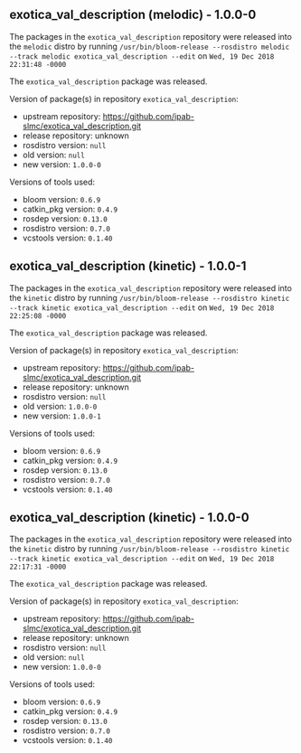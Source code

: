 ## exotica_val_description (melodic) - 1.0.0-0

The packages in the `exotica_val_description` repository were released into the `melodic` distro by running `/usr/bin/bloom-release --rosdistro melodic --track melodic exotica_val_description --edit` on `Wed, 19 Dec 2018 22:31:48 -0000`

The `exotica_val_description` package was released.

Version of package(s) in repository `exotica_val_description`:

- upstream repository: https://github.com/ipab-slmc/exotica_val_description.git
- release repository: unknown
- rosdistro version: `null`
- old version: `null`
- new version: `1.0.0-0`

Versions of tools used:

- bloom version: `0.6.9`
- catkin_pkg version: `0.4.9`
- rosdep version: `0.13.0`
- rosdistro version: `0.7.0`
- vcstools version: `0.1.40`


## exotica_val_description (kinetic) - 1.0.0-1

The packages in the `exotica_val_description` repository were released into the `kinetic` distro by running `/usr/bin/bloom-release --rosdistro kinetic --track kinetic exotica_val_description --edit` on `Wed, 19 Dec 2018 22:25:08 -0000`

The `exotica_val_description` package was released.

Version of package(s) in repository `exotica_val_description`:

- upstream repository: https://github.com/ipab-slmc/exotica_val_description.git
- release repository: unknown
- rosdistro version: `null`
- old version: `1.0.0-0`
- new version: `1.0.0-1`

Versions of tools used:

- bloom version: `0.6.9`
- catkin_pkg version: `0.4.9`
- rosdep version: `0.13.0`
- rosdistro version: `0.7.0`
- vcstools version: `0.1.40`


## exotica_val_description (kinetic) - 1.0.0-0

The packages in the `exotica_val_description` repository were released into the `kinetic` distro by running `/usr/bin/bloom-release --rosdistro kinetic --track kinetic exotica_val_description --edit` on `Wed, 19 Dec 2018 22:17:31 -0000`

The `exotica_val_description` package was released.

Version of package(s) in repository `exotica_val_description`:

- upstream repository: https://github.com/ipab-slmc/exotica_val_description.git
- release repository: unknown
- rosdistro version: `null`
- old version: `null`
- new version: `1.0.0-0`

Versions of tools used:

- bloom version: `0.6.9`
- catkin_pkg version: `0.4.9`
- rosdep version: `0.13.0`
- rosdistro version: `0.7.0`
- vcstools version: `0.1.40`


